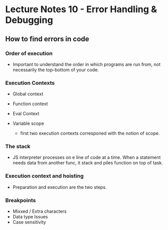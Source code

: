 # Lecture Notes 10 - Error Handling & Debugging

## How to find errors in code

### Order of execution
- Important to understand the order in which programs are run from, not necessarily the top-bottom of your code.

### Execution Contexts
- Global context
- Function context
- Eval Context

- Variable scope
  - first two execution contexts corresponed with the notion of scope.

### The stack
- JS interpreter processes on e line of code at a time. When a statement needs data from another func, it stack and piles function on top of task.


### Execution context and hoisting
- Preparation and execution are the two steps.

### Breakpoints
- Mixxed / Extra characters
- Data type Issues
- Case sensitivity

